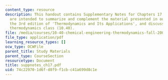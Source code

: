 ```yaml
---
content_type: resource
description: This handout contains Supplementary Notes for Chapters 17. These notes
  are intended to summarize and complement the material presented in our textbook,
  the 3rd edition of 'Thermodynamics and Its Applications', and discussed in our graduate
  thermodynamics class (10.40).
file: /media/courses/10-40-chemical-engineering-thermodynamics-fall-2003/74c229701d6fd8f9f1cbc41a699d8c1e_suppnotes_ch17.pdf
file_type: application/pdf
learning_resource_types: []
ocw_type: OCWFile
parent_title: Study Materials
parent_type: CourseSection
resourcetype: Document
title: suppnotes_ch17.pdf
uid: 74c22970-1d6f-d8f9-f1cb-c41a699d8c1e
---
```

